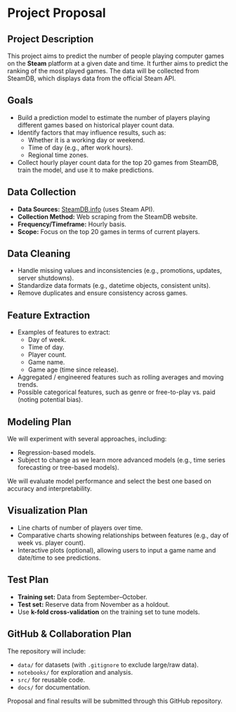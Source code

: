 # Project Proposal

## Project Description
This project aims to predict the number of people playing computer games on the **Steam** platform at a given date and time. It further aims to predict the ranking of the most played games. The data will be collected from SteamDB, which displays data from the official Steam API.

## Goals
- Build a prediction model to estimate the number of players playing different games based on historical player count data.  
- Identify factors that may influence results, such as:  
  - Whether it is a working day or weekend.  
  - Time of day (e.g., after work hours).  
  - Regional time zones.  
- Collect hourly player count data for the top 20 games from SteamDB, train the model, and use it to make predictions.  

## Data Collection
- **Data Sources:** [SteamDB.info](https://steamdb.info) (uses Steam API).  
- **Collection Method:** Web scraping from the SteamDB website.  
- **Frequency/Timeframe:** Hourly basis.  
- **Scope:** Focus on the top 20 games in terms of current players.  

## Data Cleaning
- Handle missing values and inconsistencies (e.g., promotions, updates, server shutdowns).  
- Standardize data formats (e.g., datetime objects, consistent units).  
- Remove duplicates and ensure consistency across games.  

## Feature Extraction
- Examples of features to extract:  
  - Day of week.  
  - Time of day.  
  - Player count.  
  - Game name.  
  - Game age (time since release).  
- Aggregated / engineered features such as rolling averages and moving trends.  
- Possible categorical features, such as genre or free-to-play vs. paid (noting potential bias).  

## Modeling Plan
We will experiment with several approaches, including:  
- Regression-based models.  
- Subject to change as we learn more advanced models (e.g., time series forecasting or tree-based models).  

We will evaluate model performance and select the best one based on accuracy and interpretability.  

## Visualization Plan
- Line charts of number of players over time.  
- Comparative charts showing relationships between features (e.g., day of week vs. player count).  
- Interactive plots (optional), allowing users to input a game name and date/time to see predictions.  

## Test Plan
- **Training set:** Data from September–October.  
- **Test set:** Reserve data from November as a holdout.  
- Use **k-fold cross-validation** on the training set to tune models.  

## GitHub & Collaboration Plan
The repository will include:  
- `data/` for datasets (with `.gitignore` to exclude large/raw data).  
- `notebooks/` for exploration and analysis.  
- `src/` for reusable code.  
- `docs/` for documentation.  

Proposal and final results will be submitted through this GitHub repository.
